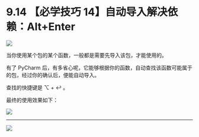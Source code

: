 # 9.14 【必学技巧 14】自动导入解决依赖：Alt+Enter

![](http://image.iswbm.com/20200804124133.png)

当你使用某个包的某个函数，一般都是需要先导入该包，才能使用的。

有了 PyCharm 后，有多省心呢，它能够根据你的函数，自动查找该函数可能属于的包，经过你的确认后，便能自动导入。

查找的快捷键是 ⌥ + ↩︎  。

最终的使用效果如下：

![](http://image.iswbm.com/autoimport.gif)



---

![](http://image.iswbm.com/20200607174235.png)